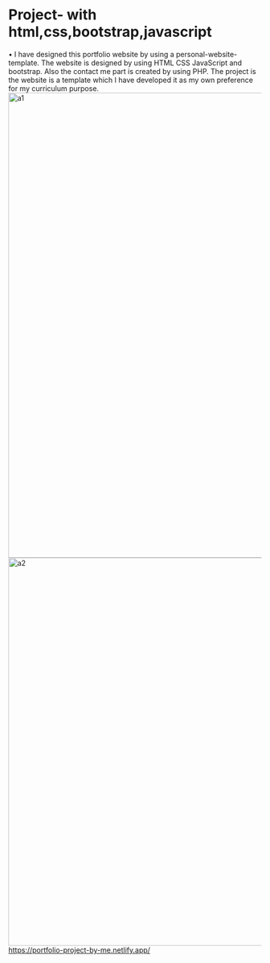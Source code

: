 # Project- with html,css,bootstrap,javascript
•	I have designed this portfolio website by using a personal-website-template. The website is designed by using HTML CSS JavaScript and bootstrap. Also the contact me part is created by using PHP. The project is the website is a template which I have developed it as my own preference for my curriculum purpose.
<img width="924" alt="a1" src="https://user-images.githubusercontent.com/52062259/147506697-748fcfc1-f371-4399-abe1-de0da3827187.PNG">
<img width="771" alt="a2" src="https://user-images.githubusercontent.com/52062259/147506699-40499cb4-ee35-43cb-9dbb-3dae0d033456.PNG">
https://portfolio-project-by-me.netlify.app/
